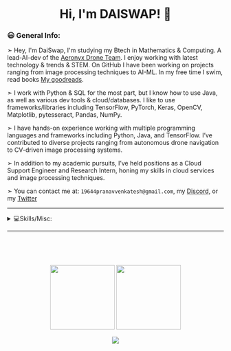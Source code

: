 <!--## Hi there 👋-->
<h1 align="center" height="200"> Hi, I'm DAISWAP! 👋</h1>

### 😃 General Info:

➣ Hey, I'm DaiSwap, I'm studying my Btech in Mathematics & Computing. A lead-AI-dev of the [Aeronyx Drone Team](https://github.com/users/DaiSwap/projects/2). I enjoy working with latest technology & trends & STEM. On GitHub I have been working on projects ranging from image processing techniques to AI-ML. In my free time I swim, read books [My goodreads](https://www.goodreads.com/user/show/137753897-pranav-venkatesh).

➣ I work with Python & SQL for the most part, but I know how to use Java, as well as various dev tools & cloud/databases. I like to use frameworks/libraries including TensorFlow, PyTorch, Keras, OpenCV, Matplotlib, pytesseract, Pandas, NumPy.

➣ I have hands-on experience working with multiple programming languages and frameworks including Python, Java, and TensorFlow. I’ve contributed to diverse projects ranging from autonomous drone navigation to CV-driven image processing systems.

➣ In addition to my academic pursuits, I’ve held positions as a Cloud Support Engineer and Research Intern, honing my skills in cloud services and image processing techniques.

➣ You can contact me at: `19644pranavvenkatesh@gmail.com`, my [Discord](https://discord.com/users/735911229947904100), or my [Twitter](https://twitter.com/DaiSwap) 


<!--➣ **You can view my old projects at [DaiSwap-Archives](https://github.com/DaiSwap-archives)!**-->

---

<!--details>
<summary>💼 Current Positions:</summary>

### 💼 Current Developer/Maintainer Related Positions:

- [BrawlMatic](https://github.com/BrawlMatic) | Co Owner
- [DanBot Hosting](https://github.com/DanBot-Hosting) | Administrator + Developer + Head of the Beta Tester Program
- [TechHost Development](https://github.com/TechHost-Development) | Developer
- [Open Domains](https://github.com/open-domains) | Maintainer
- [Free Domains](https://github.com/free-domains) | Maintainer
- [is-a-good.dev](https://github.com/is-a-good-dev) | Helper
- [BlueFoxHost](https://github.com/BlueFoxHost) | Developer
- [is-a.dev](https://github.com/is-a-dev) | Maintainer

</details>

<details>
<summary>💼 Former Positions:</summary>

### 💼 Former Developer/Maintainer Related Positions:

- Formerly [Artiom Hosting](https://artiom.host) | System Administrator + Panel Administrator
- Formerly Staff at Brawly Discord Bot (shutdown).

</details-->

<details>
<summary>💻Skills/Misc:</summary>

### 🌎 Social Media:

<a target="_blank" href="https://twitter.com/DaiSwap">
	<img title="Twitter" alt="Twitter" width="40px" src="https://i.imgur.com/o8oo7J3.png">
</a>

<a target="_blank" href="https://discord.com/users/735911229947904100">
	<img title="Discord" alt="Discord" width="40px" src="https://i.imgur.com/n5C5PKl.png">
</a>

### Environment setup:

[![My Skills](https://skillicons.dev/icons?i=arch,debian,ubuntu,windows)](https://skillicons.dev)

### 💻 Coding Languages:

[![My Skills](https://skillicons.dev/icons?i=py,java,matlab,arduino)](https://skillicons.dev)

### 💻 Databases:

[![My Skills](https://skillicons.dev/icons?i=mysql,postgres,mongodb)](https://skillicons.dev)

### 💻 Tools:
<!--a target="_blank" href="https://cloudflare.com">
	<img align="left" title="Cloudflare" alt="Cloudflare" align="center" width="40px" src="https://cloudflare.com/favicon.ico">
</a>

<a target="_blank" href="https://getsharex.com">
	<img align="left" title="ShareX" alt="ShareX" align="center" width="40px" src="https://getsharex.com/favicon.ico">
</a>

<a target="_blank" href="https://us.ovhcloud.com/">
	<img align="left" title="OVH" alt="OVH" align="center" width="40px" src="https://cdn.iconscout.com/icon/free/png-256/ovh-3629559-3032342.png">
</a-->
[![My Skills](https://skillicons.dev/icons?i=git,bash,neovim)](https://skillicons.dev)

### 💻 Frontend & Backend dev:

[![My Skills](https://skillicons.dev/icons?i=react,django,spring)](https://skillicons.dev)

### 💻 Devops&Cloud:

[![My Skills](https://skillicons.dev/icons?i=docker,aws,gcp)](https://skillicons.dev)

### 💻 Frameworks/Libraries:

[![My Skills](https://skillicons.dev/icons?i=tensorflow,pytorch,sklearn,opencv,matplotlib,pytesseract,pandas,numpy)](https://skillicons.dev)

### 💻 Documentation:

[![My Skills](https://skillicons.dev/icons?i=latex,notion,wordpress)](https://skillicons.dev)

</details>

--- 

<br>
<br>
<br>

<!--- ### 💻 Projects: --->

<div align="center">
  <p float="left">
    <img src="https://github-readme-stats.vercel.app/api/top-langs/?username=DaiSwap&langs_count=6&theme=tokyonight&layout=compact" height="150">
    <img src="https://github-readme-stats.vercel.app/api?username=DaiSwap&show_icons=true&theme=tokyonight" height="150">
  </p>
  <img src="https://github-readme-activity-graph.vercel.app/graph?username=DaiSwap&bg_color=30649c&color=000000&line=dbfff8&point=000000&area=true&hide_border=true" align="center">
</div>


